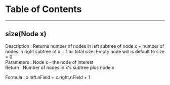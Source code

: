 # Table of Contents
---

## <a name="size">size(Node x)</a>
Description : Returns number of nodes in left subtree of node x + number of nodes in right subtree of x  + 1 as total size. Empty node will is default to size = 0 </br>
Parameters : Node x - the node of interest</br>
Return : Number of nodes in x's subtree plus node x

Formula : x.left.nField + x.right.nField + 1

